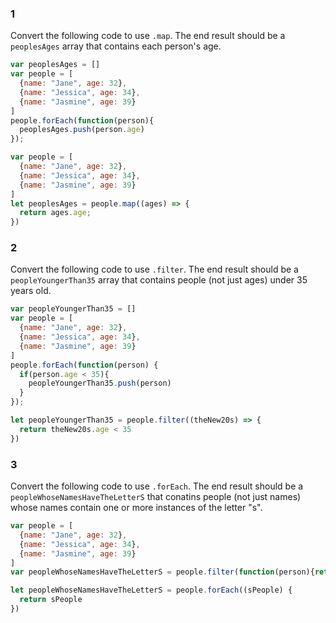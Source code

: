 ### 1

Convert the following code to use `.map`. The end result should be a `peoplesAges` array that contains each person's age.

```js
var peoplesAges = []
var people = [
  {name: "Jane", age: 32},
  {name: "Jessica", age: 34},
  {name: "Jasmine", age: 39}
]
people.forEach(function(person){
  peoplesAges.push(person.age)
});
```
```js
var people = [
  {name: "Jane", age: 32},
  {name: "Jessica", age: 34},
  {name: "Jasmine", age: 39}
]
let peoplesAges = people.map((ages) => {
  return ages.age;
})
```

### 2

Convert the following code to use `.filter`. The end result should be a `peopleYoungerThan35` array that contains people (not just ages) under 35 years old.

```js
var peopleYoungerThan35 = []
var people = [
  {name: "Jane", age: 32},
  {name: "Jessica", age: 34},
  {name: "Jasmine", age: 39}
]
people.forEach(function(person) {
  if(person.age < 35){
    peopleYoungerThan35.push(person)
  }
});
```
```js
let peopleYoungerThan35 = people.filter((theNew20s) => {
  return theNew20s.age < 35
})

```

### 3

Convert the following code to use `.forEach`. The end result should be a `peopleWhoseNamesHaveTheLetterS` that conatins people (not just names) whose names contain one or more instances of the letter "s".

```js
var people = [
  {name: "Jane", age: 32},
  {name: "Jessica", age: 34},
  {name: "Jasmine", age: 39}
]
var peopleWhoseNamesHaveTheLetterS = people.filter(function(person){return person.name.match("s")});
```
```js
let peopleWhoseNamesHaveTheLetterS = people.forEach((sPeople) {
  return sPeople 
})
```

